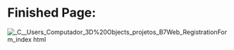 # Finished Page:
![_C__Users_Computador_3D%20Objects_projetos_B7Web_RegistrationForm_index html](https://github.com/carlos6abriel/B7Web_RegistrationForm/assets/170377858/65be73e8-583f-4bcd-bd1f-01b15538fbbc)

